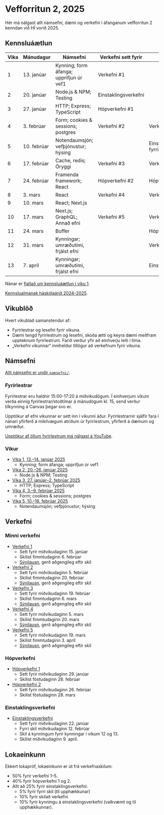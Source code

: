 # Vefforritun 2, 2025

Hér má nálgast allt námsefni, dæmi og verkefni í áfanganum vefforritun 2 kenndan við HÍ vorið 2025.

## Kennsluáætlun

| Vika | Mánudagur   | Námsefni                                | Verkefni sett fyrir  | Skil                        |
|------|-------------|-----------------------------------------|----------------------|-----------------------------|
| 1    | 13. janúar  | Kynning; form áfanga; upprifjun úr vef1 | Verkefni #1          |                             |
| 2    | 20. janúar  | Node.js & NPM; Testing                  | Einstaklingsverkefni |                             |
| 3    | 27. janúar  | HTTP; Express; TypeScript               | Hópverkefni #1       |                             |
| 4    | 3. febrúar  | Form; cookies & sessions; postgres      | Verkefni #2          | Verkefni #1                 |
| 5    | 10. febrúar | Notendaumsjón; vefþjónustur; hýsing     |                      | Einstaklingsverkefni, fyrri |
| 6    | 17. febrúar | Cache, redis; Öryggi                    | Verkefni #3          | Verkefni #2                 |
| 7    | 24. febrúar | Framenda framework; React               | Hópverkefni #2       | Hópverkefni #1              |
| 8    | 3. mars     | React                                   | Verkefni #4          | Verkefni #3                 |
| 9    | 10. mars    | React; Next.js                          |                      |                             |
| 10   | 17. mars    | Next.js; GraphQL; Annað efni            | Verkefni #5          | Verkefni #4                 |
| 11   | 24. mars    | Buffer                                  |                      | Hópverkefni #2              |
| 12   | 31. mars    | Kynningar; umræðutími, frjálst efni     |                      | Verkefni #5                 |
| 13   | 7. apríl    | Kynningar; umræðutími, frjálst efni     |                      | Einstaklingsverkefni        |

Nánar er [fjallað um kennsluáætlun í viku 1](vikur/vika-01.md).

[Kennslualmanak háskólaárið 2024–2025](https://ugla.hi.is/kennsluskra/index.php?tab=skoli&chapter=content&id=51730&kennsluar=2024).

## Vikublöð

Hvert vikublað samanstendur af:

- Fyrirlestrar og lesefni fyrir vikuna.
- Dæmi tengd fyrirlestrum og lesefni, skoða ætti og keyra dæmi meðfram uppteknum fyrirlestrum. Farið verður yfir að einhverju leiti í tíma.
- „Verkefni vikunnar“ inniheldur tillögur að verkefnum fyrir vikuna.

## Námsefni

[Allt námsefni er undir `namsefni/`](/namsefni).

### Fyrirlestrar

Fyrirlestrar eru haldnir 15:00-17:20 á miðvikudögum. Í einhverjum vikum verða einnig fyrirlestrar/stoðtímar á mánudögum kl. 15, send verður tilkynning á Canvas þegar svo er.

Upptökur af efni vikunnar er sett inn í vikunni áður. Fyrirlestrarnir sjálfir fara í nánari yfirferð á mikilvægum atriðum úr fyrirlestrum, yfirferð á dæmum og umræður.

[Upptökur af öllum fyrirlestrum má nálgast á YouTube](https://www.youtube.com/playlist?list=PLRj-ccg8iozyI1pbFapAheuDC-olT_7go).

### Vikur

- [Vika 1, 13.–14. janúar 2025](vikur/vika-01.md)
  - Kynning; form áfanga; upprifjun úr vef1
- [Vika 2, 20.–26. janúar 2025](vikur/vika-02.md)
  - Node.js & NPM; Testing
- [Vika 3, 27. janúar–2. febrúar 2025](vikur/vika-03.md)
  - HTTP; Express; TypeScript
- [Vika 4, 3.–9. febrúar 2025](vikur/vika-04.md)
  - Form; cookies & sessions; postgres
- [Vika 5, 10.–16. febrúar 2025](vikur/vika-05.md)
  - Notendaumsjón; vefþjónustur; hýsing

## Verkefni

### Minni verkefni

- [Verkefni 1](https://github.com/vefforritun/vef2-2025-v1)
  - Sett fyrir miðvikudaginn 15. janúar
  - Skilist fimmtudaginn 6. febrúar
  - [Sýnilausn](https://github.com/vefforritun/vef2-2025-v1-synilausn), gerð aðgengileg eftir skil
- [Verkefni 2](https://github.com/vefforritun/vef2-2025-v2)
  - Sett fyrir miðvikudaginn 5. febrúar
  - Skilist fimmtudaginn 20. febrúar
  - [Sýnilausn](https://github.com/vefforritun/vef2-2025-v2-synilausn), gerð aðgengileg eftir skil
- [Verkefni 3](https://github.com/vefforritun/vef2-2025-v3)
  - Sett fyrir miðvikudaginn 19. febrúar
  - Skilist fimmtudaginn 6. mars
  - [Sýnilausn](https://github.com/vefforritun/vef2-2025-v3-synilausn), gerð aðgengileg eftir skil
- [Verkefni 4](https://github.com/vefforritun/vef2-2025-v4)
  - Sett fyrir miðvikudaginn 5. mars
  - Skilist fimmtudaginn 20. mars
  - [Sýnilausn](https://github.com/vefforritun/vef2-2025-v4-synilausn), gerð aðgengileg eftir skil
- [Verkefni 5](https://github.com/vefforritun/vef2-2025-v5)
  - Sett fyrir miðvikudaginn 19. mars
  - Skilist fimmtudaginn 3. apríl
  - [Sýnilausn](https://github.com/vefforritun/vef2-2025-v5-synilausn), gerð aðgengileg eftir skil

### Hópverkefni

- [Hópverkefni 1](https://github.com/vefforritun/vef2-2025-h1)
  - Sett fyrir miðvikudaginn 29. janúar
  - Skilist föstudaginn 28. febrúar
- [Hópverkefni 2](https://github.com/vefforritun/vef2-2025-h2)
  - Sett fyrir miðvikudaginn 26. febrúar
  - Skilist föstudaginn 28. mars

### Einstaklingsverkefni

- [Einstaklingsverkefni](https://github.com/vefforritun/vef2-2025-einstaklings)
  - Sett fyrir miðvikudaginn 22. janúar
  - Fyrri skil miðvikudaginn 12. febrúar
  - Skil á kynningum fyrir kynningar í vikum 12 og 13.
  - Skilist miðvikudaginn 9. apríl.

## Lokaeinkunn

Ekkert lokapróf, lokaeinkunn er út frá verkefnaskilum:

- 50% fyrir verkefni 1–5.
- 40% fyrir hópverkefni 1 og 2.
- Allt að 25% fyrir einstaklingsverkefni:
  - 5% fyrir fyrri skil (til upphækkunar)
  - 10% fyrir skilað verkefni
  - 10% fyrir kynningu á einstaklingsverkefni (valkvæmt og til upphækkunnar).
